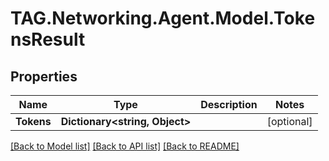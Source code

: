 # TAG.Networking.Agent.Model.TokensResult

## Properties

Name | Type | Description | Notes
------------ | ------------- | ------------- | -------------
**Tokens** | **Dictionary&lt;string, Object&gt;** |  | [optional] 

[[Back to Model list]](../README.md#documentation-for-models) [[Back to API list]](../README.md#documentation-for-api-endpoints) [[Back to README]](../README.md)


